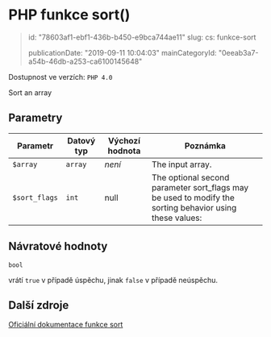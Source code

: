 PHP funkce sort()
=================

> id: "78603af1-ebf1-436b-b450-e9bca744ae11"
> slug:
> 	cs: funkce-sort
>
> publicationDate: "2019-09-11 10:04:03"
> mainCategoryId: "0eeab3a7-a54b-46db-a253-ca6100145648"

Dostupnost ve verzích: `PHP 4.0`

Sort an array


Parametry
--------------

| Parametr | Datový typ | Výchozí hodnota | Poznámka |
|-----|-----|-----|-----|
| `$array` | `array` | *není* | The input array. |
| `$sort_flags` | `int` | null | The optional second parameter sort_flags may be used to modify the sorting behavior using these values: |


Návratové hodnoty
----------------

`bool`

vrátí `true` v případě úspěchu, jinak `false` v případě neúspěchu.

Další zdroje
------------

[Oficiální dokumentace funkce sort](https://www.php.net/manual/en/function.sort.php)
